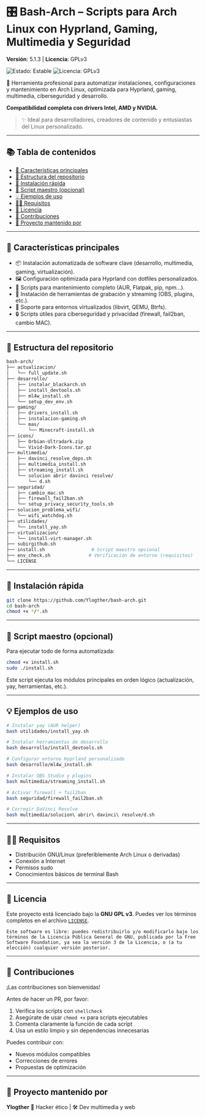 # 🎛️ Bash-Arch – Scripts para Arch Linux con Hyprland, Gaming, Multimedia y Seguridad

**Versión**: 5.1.3 | **Licencia**: GPLv3  
<p align="left">
  <img src="https://img.shields.io/badge/estado-estable-brightgreen" alt="Estado: Estable" />
  <img src="https://img.shields.io/github/license/Ylogther/bash-arch?color=blue" alt="Licencia: GPLv3" />
</p>

🔧 Herramienta profesional para automatizar instalaciones, configuraciones y mantenimiento en Arch Linux, optimizada para Hyprland, gaming, multimedia, ciberseguridad y desarrollo.

**Compatibilidad completa con drivers Intel, AMD y NVIDIA.**

> ✨ Ideal para desarrolladores, creadores de contenido y entusiastas del Linux personalizado.

---

## 📚 Tabla de contenidos

- [🧰 Características principales](#-características-principales)
- [📂 Estructura del repositorio](#-estructura-del-repositorio)
- [🚀 Instalación rápida](#-instalación-rápida)
- [🧪 Script maestro (opcional)](#-script-maestro-opcional)
- [💡 Ejemplos de uso](#-ejemplos-de-uso)
- [🧑‍💻 Requisitos](#-requisitos)
- [📖 Licencia](#-licencia)
- [🤝 Contribuciones](#-contribuciones)
- [🎥 Proyecto mantenido por](#-proyecto-mantenido-por)

---

## 🧰 Características principales

- 📦 Instalación automatizada de software clave (desarrollo, multimedia, gaming, virtualización).
- 🖼️ Configuración optimizada para Hyprland con dotfiles personalizados.
- 🔧 Scripts para mantenimiento completo (AUR, Flatpak, pip, npm...).
- 🎥 Instalación de herramientas de grabación y streaming (OBS, plugins, etc.).
- 🧪 Soporte para entornos virtualizados (libvirt, QEMU, Btrfs).
- 🔒 Scripts útiles para ciberseguridad y privacidad (firewall, fail2ban, cambio MAC).

---

## 📂 Estructura del repositorio

```bash
bash-arch/
├── actualizacion/
│   └── full_update.sh
├── desarrollo/
│   ├── instalar_blackarch.sh
│   ├── install_devtools.sh
│   ├── ml4w_install.sh
│   └── setup_dev_env.sh
├── gaming/
│   ├── drivers_install.sh
│   ├── instalacion-gaming.sh
│   └── mas/
│       └── Minecraft-install.sh
├── icons/
│   ├── Orbian-Ultradark.zip
│   └── Vivid-Dark-Icons.tar.gz
├── multimedia/
│   ├── davinci_resolve_deps.sh
│   ├── multimedia_install.sh
│   ├── streaming_install.sh
│   └── solucion abrir davinci resolve/
│       └── d.sh
├── seguridad/
│   ├── cambio_mac.sh
│   ├── firewall_fail2ban.sh
│   └── setup_privacy_security_tools.sh
├── solucion_problema_wifi/
│   └── wifi_watchdog.sh
├── utilidades/
│   └── install_yay.sh
├── virtualizacion/
│   └── install-virt-manager.sh
├── subirgithub.sh
├── install.sh                 # Script maestro opcional
├── env_check.sh              # Verificación de entorno (requisitos)
└── LICENSE
````

---

## 🚀 Instalación rápida

```bash
git clone https://github.com/Ylogther/bash-arch.git
cd bash-arch
chmod +x */*.sh
```

---

## 🧪 Script maestro (opcional)

Para ejecutar todo de forma automatizada:

```bash
chmod +x install.sh
sudo ./install.sh
```

Este script ejecuta los módulos principales en orden lógico (actualización, yay, herramientas, etc.).

---

## 💡 Ejemplos de uso

```bash
# Instalar yay (AUR helper)
bash utilidades/install_yay.sh

# Instalar herramientas de desarrollo
bash desarrollo/install_devtools.sh

# Configurar entorno Hyprland personalizado
bash desarrollo/ml4w_install.sh

# Instalar OBS Studio y plugins
bash multimedia/streaming_install.sh

# Activar firewall + fail2ban
bash seguridad/firewall_fail2ban.sh

# Corregir DaVinci Resolve
bash multimedia/solucion\ abrir\ davinci\ resolve/d.sh
```

---

## 🧑‍💻 Requisitos

* Distribución GNU/Linux (preferiblemente Arch Linux o derivadas)
* Conexión a Internet
* Permisos sudo
* Conocimientos básicos de terminal Bash

---

## 📖 Licencia

Este proyecto está licenciado bajo la **GNU GPL v3**. Puedes ver los términos completos en el archivo [`LICENSE`](LICENSE).

```
Este software es libre: puedes redistribuirlo y/o modificarlo bajo los términos de la Licencia Pública General de GNU, publicada por la Free Software Foundation, ya sea la versión 3 de la Licencia, o (a tu elección) cualquier versión posterior.
```

---

## 🤝 Contribuciones

¡Las contribuciones son bienvenidas!

Antes de hacer un PR, por favor:

1. Verifica los scripts con `shellcheck`
2. Asegúrate de usar `chmod +x` para scripts ejecutables
3. Comenta claramente la función de cada script
4. Usa un estilo limpio y sin dependencias innecesarias

Puedes contribuir con:

* Nuevos módulos compatibles
* Correcciones de errores
* Propuestas de optimización

---

## 🎥 Proyecto mantenido por

**Ylogther**
🧠 Hacker ético | 🛠️ Dev multimedia y web